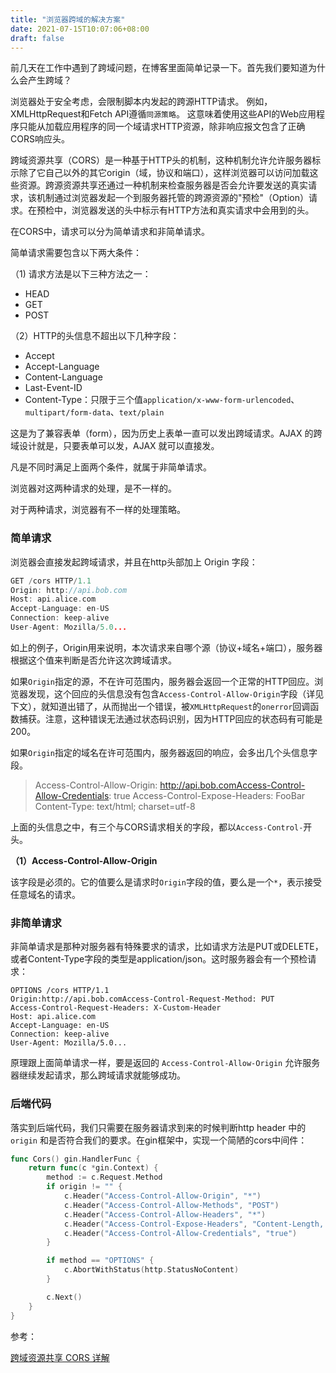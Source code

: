 ```yaml
---
title: "浏览器跨域的解决方案"
date: 2021-07-15T10:07:06+08:00
draft: false
---
```


前几天在工作中遇到了跨域问题，在博客里面简单记录一下。首先我们要知道为什么会产生跨域？

浏览器处于安全考虑，会限制脚本内发起的跨源HTTP请求。 例如，XMLHttpRequest和Fetch API遵循`同源策略`。 这意味着使用这些API的Web应用程序只能从加载应用程序的同一个域请求HTTP资源，除非响应报文包含了正确CORS响应头。

跨域资源共享（CORS）是一种基于HTTP头的机制，这种机制允许允许服务器标示除了它自己以外的其它origin（域，协议和端口），这样浏览器可以访问加载这些资源。跨源资源共享还通过一种机制来检查服务器是否会允许要发送的真实请求，该机制通过浏览器发起一个到服务器托管的跨源资源的"预检"（Option）请求。在预检中，浏览器发送的头中标示有HTTP方法和真实请求中会用到的头。

在CORS中，请求可以分为简单请求和非简单请求。

简单请求需要包含以下两大条件：

（1) 请求方法是以下三种方法之一：

- HEAD
- GET
- POST

（2）HTTP的头信息不超出以下几种字段：

- Accept
- Accept-Language
- Content-Language
- Last-Event-ID
- Content-Type：只限于三个值`application/x-www-form-urlencoded`、`multipart/form-data`、`text/plain`

这是为了兼容表单（form），因为历史上表单一直可以发出跨域请求。AJAX 的跨域设计就是，只要表单可以发，AJAX 就可以直接发。

凡是不同时满足上面两个条件，就属于非简单请求。

浏览器对这两种请求的处理，是不一样的。

对于两种请求，浏览器有不一样的处理策略。

### 简单请求

浏览器会直接发起跨域请求，并且在http头部加上 Origin 字段：

```go
GET /cors HTTP/1.1
Origin: http://api.bob.com
Host: api.alice.com
Accept-Language: en-US
Connection: keep-alive
User-Agent: Mozilla/5.0...
```

如上的例子，Origin用来说明，本次请求来自哪个源（协议+域名+端口），服务器根据这个值来判断是否允许这次跨域请求。

如果`Origin`指定的源，不在许可范围内，服务器会返回一个正常的HTTP回应。浏览器发现，这个回应的头信息没有包含`Access-Control-Allow-Origin`字段（详见下文），就知道出错了，从而抛出一个错误，被`XMLHttpRequest`的`onerror`回调函数捕获。注意，这种错误无法通过状态码识别，因为HTTP回应的状态码有可能是200。

如果`Origin`指定的域名在许可范围内，服务器返回的响应，会多出几个头信息字段。

> Access-Control-Allow-Origin: http://api.bob.comAccess-Control-Allow-Credentials: true
> Access-Control-Expose-Headers: FooBar
> Content-Type: text/html; charset=utf-8

上面的头信息之中，有三个与CORS请求相关的字段，都以`Access-Control-`开头。

**（1）Access-Control-Allow-Origin**

该字段是必须的。它的值要么是请求时`Origin`字段的值，要么是一个`*`，表示接受任意域名的请求。

### 非简单请求

非简单请求是那种对服务器有特殊要求的请求，比如请求方法是PUT或DELETE，或者Content-Type字段的类型是application/json。这时服务器会有一个预检请求：

```
OPTIONS /cors HTTP/1.1
Origin:http://api.bob.comAccess-Control-Request-Method: PUT
Access-Control-Request-Headers: X-Custom-Header
Host: api.alice.com
Accept-Language: en-US
Connection: keep-alive
User-Agent: Mozilla/5.0...
```

原理跟上面简单请求一样，要是返回的 `Access-Control-Allow-Origin` 允许服务器继续发起请求，那么跨域请求就能够成功。

### 后端代码

落实到后端代码，我们只需要在服务器请求到来的时候判断http header 中的 `origin` 和是否符合我们的要求。在gin框架中，实现一个简陋的cors中间件：

```go
func Cors() gin.HandlerFunc {
    return func(c *gin.Context) {
        method := c.Request.Method
        if origin != "" {
            c.Header("Access-Control-Allow-Origin", "*") 
            c.Header("Access-Control-Allow-Methods", "POST")
            c.Header("Access-Control-Allow-Headers", "*")
            c.Header("Access-Control-Expose-Headers", "Content-Length, Access-Control-Allow-Origin, Access-Control-Allow-Headers, Cache-Control, Content-Language, Content-Type")
            c.Header("Access-Control-Allow-Credentials", "true")
        }

        if method == "OPTIONS" {
            c.AbortWithStatus(http.StatusNoContent)
        }

        c.Next()
    }
}
```

参考：

[跨域资源共享 CORS 详解](https://www.ruanyifeng.com/blog/2016/04/cors.html)

